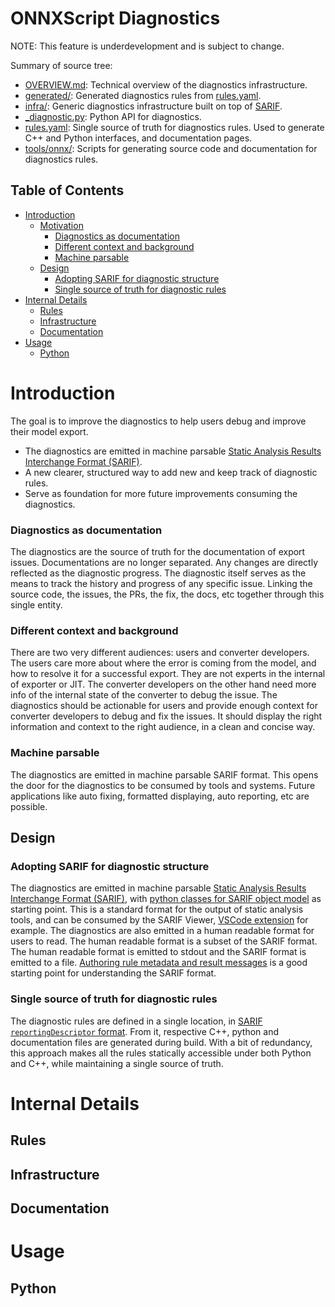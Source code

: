 # ONNXScript Diagnostics

NOTE: This feature is underdevelopment and is subject to change.

Summary of source tree:
- [OVERVIEW.md](OVERVIEW.md): Technical overview of the diagnostics infrastructure.
- [generated/](generated): Generated diagnostics rules from [rules.yaml](rules.yaml).
- [infra/](infra): Generic diagnostics infrastructure built on top of [SARIF](https://docs.oasis-open.org/sarif/sarif/v2.1.0/sarif-v2.1.0.html).
- [_diagnostic.py](diagnostic.py): Python API for diagnostics.
- [rules.yaml](rules.yaml): Single source of truth for diagnostics rules. Used to generate C++ and Python interfaces, and documentation pages.
- [tools/onnx/](/tools/onnx): Scripts for generating source code and documentation for diagnostics rules.

## Table of Contents

<!-- toc -->

- [Introduction](#introduction)
  - [Motivation](#motivation)
    - [Diagnostics as documentation](#diagnostics-as-documentation)
    - [Different context and background](#different-context-and-background)
    - [Machine parsable](#machine-parsable)
  - [Design](#design)
    - [Adopting SARIF for diagnostic structure](#adopting-sarif-for-diagnostic-structure)
    - [Single source of truth for diagnostic rules](#single-source-of-truth-for-diagnostic-rules)
- [Internal Details](#internal-details)
  - [Rules](#rules)
  - [Infrastructure](#infrastructure)
  - [Documentation](#documentation)
- [Usage](#usage)
  - [Python](#python)

<!-- tocstop -->

# Introduction

The goal is to improve the diagnostics to help users debug and improve their model export.
* The diagnostics are emitted in machine parsable [Static Analysis Results Interchange Format (SARIF)](https://docs.oasis-open.org/sarif/sarif/v2.1.0/sarif-v2.1.0.html).
* A new clearer, structured way to add new and keep track of diagnostic rules.
* Serve as foundation for more future improvements consuming the diagnostics.

### Diagnostics as documentation

The diagnostics are the source of truth for the documentation of export issues. Documentations are no longer separated. Any changes are directly reflected as the diagnostic progress. The diagnostic itself serves as the means to track the history and progress of any specific issue. Linking the source code, the issues, the PRs, the fix, the docs, etc together through this single entity.

### Different context and background

There are two very different audiences: users and converter developers. The users care more about where the error is coming from the model, and how to resolve it for a successful export. They are not experts in the internal of exporter or JIT. The converter developers on the other hand need more info of the internal state of the converter to debug the issue. The diagnostics should be actionable for users and provide enough context for converter developers to debug and fix the issues. It should display the right information and context to the right audience, in a clean and concise way.

### Machine parsable

The diagnostics are emitted in machine parsable SARIF format. This opens the door for the diagnostics to be consumed by tools and systems. Future applications like auto fixing, formatted displaying, auto reporting, etc are possible.

## Design ##

### Adopting SARIF for diagnostic structure

The diagnostics are emitted in machine parsable [Static Analysis Results Interchange Format (SARIF)](https://docs.oasis-open.org/sarif/sarif/v2.1.0/sarif-v2.1.0.html), with [python classes for SARIF object model](https://github.com/microsoft/sarif-python-om) as starting point. This is a standard format for the output of static analysis tools, and can be consumed by the SARIF Viewer, [VSCode extension](https://marketplace.visualstudio.com/items?itemName=MS-SarifVSCode.sarif-viewer) for example. The diagnostics are also emitted in a human readable format for users to read. The human readable format is a subset of the SARIF format. The human readable format is emitted to stdout and the SARIF format is emitted to a file. [Authoring rule metadata and result messages](https://github.com/microsoft/sarif-tutorials/blob/main/docs/Authoring-rule-metadata-and-result-messages.md) is a good starting point for understanding the SARIF format.

### Single source of truth for diagnostic rules

The diagnostic rules are defined in a single location, in [SARIF `reportingDescriptor` format](https://docs.oasis-open.org/sarif/sarif/v2.1.0/os/sarif-v2.1.0-os.html#_Toc34317836). From it, respective C++, python and documentation files are generated during build. With a bit of redundancy, this approach makes all the rules statically accessible under both Python and C++, while maintaining a single source of truth.

# Internal Details

## Rules ##


## Infrastructure ##


## Documentation ##


# Usage

## Python ##
